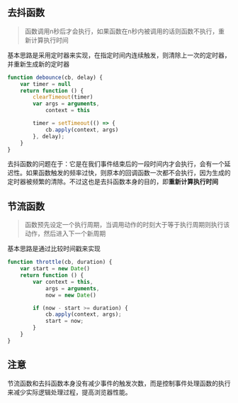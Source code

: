 ## 去抖函数
> 函数调用n秒后才会执行，如果函数在n秒内被调用的话则函数不执行，重新计算执行时间

基本思路是采用定时器来实现，在指定时间内连续触发，则清除上一次的定时器，并重新生成新的定时器
```js
function debounce(cb, delay) {
    var timer = null
    return function () {
        clearTimeout(timer)
        var args = arguments,
            context = this

        timer = setTimeout(() => {
            cb.apply(context, args)
        }, delay);
    }
}
```
去抖函数的问题在于：它是在我们事件结束后的一段时间内才会执行，会有一个延迟性。如果函数触发的频率过快，则原本的回调函数一次都不会执行，因为生成的定时器被频繁的清除。不过这也是去抖函数本身的目的，即**重新计算执行时间**


## 节流函数
> 函数预先设定一个执行周期，当调用动作的时刻大于等于执行周期则执行该动作，然后进入下一个新周期

基本思路是通过比较时间戳来实现
```js
function throttle(cb, duration) {
    var start = new Date()
    return function () {
        var context = this,
            args = arguments,
            now = new Date()

        if (now - start >= duration) {
            cb.apply(context, args);
            start = now;
        }
    }
}
```

## 注意
节流函数和去抖函数本身没有减少事件的触发次数，而是控制事件处理函数的执行来减少实际逻辑处理过程，提高浏览器性能。